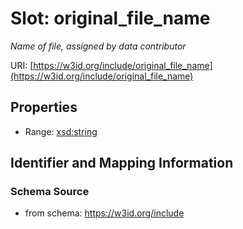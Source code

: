 # Slot: original_file_name
_Name of file, assigned by data contributor_


URI: [https://w3id.org/include/original_file_name](https://w3id.org/include/original_file_name)



<!-- no inheritance hierarchy -->


## Properties

 * Range: [xsd:string](xsd:string)



## Identifier and Mapping Information







### Schema Source


* from schema: https://w3id.org/include



